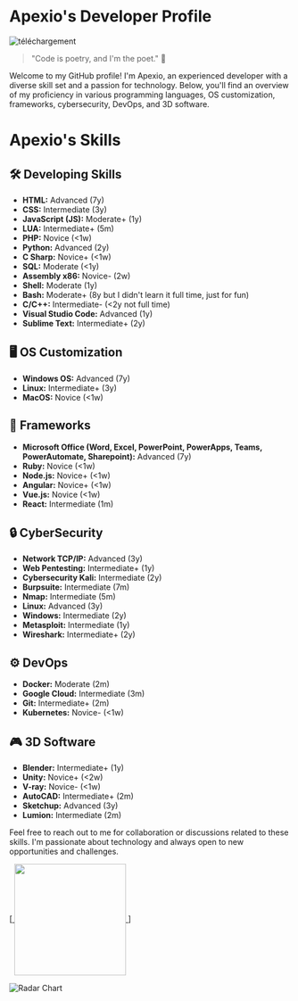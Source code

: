 # Apexio's Developer Profile

![téléchargement](https://github.com/AnonymousApexio/AnonymousApexio/assets/149327582/7b113165-f541-404c-9211-bd3a5929478b)

> "Code is poetry, and I'm the poet." 🚀

Welcome to my GitHub profile! I'm Apexio, an experienced developer with a diverse skill set and a passion for technology. Below, you'll find an overview of my proficiency in various programming languages, OS customization, frameworks, cybersecurity, DevOps, and 3D software.
# Apexio's Skills

## 🛠 Developing Skills
- **HTML:** Advanced (7y)
- **CSS:** Intermediate (3y)
- **JavaScript (JS):** Moderate+ (1y)
- **LUA:** Intermediate+ (5m)
- **PHP:** Novice (<1w)
- **Python:** Advanced (2y)
- **C Sharp:** Novice+ (<1w)
- **SQL:** Moderate (<1y)
- **Assembly x86:** Novice- (2w)
- **Shell:** Moderate (1y)
- **Bash:** Moderate+ (8y but I didn't learn it full time, just for fun)
- **C/C++:** Intermediate- (<2y not full time)
- **Visual Studio Code:** Advanced (1y)
- **Sublime Text:** Intermediate+ (2y)

## 🖥 OS Customization
- **Windows OS:** Advanced (7y)
- **Linux:** Intermediate+ (3y)
- **MacOS:** Novice (<1w)

## 🚀 Frameworks
- **Microsoft Office (Word, Excel, PowerPoint, PowerApps, Teams, PowerAutomate, Sharepoint):** Advanced (7y)
- **Ruby:** Novice (<1w)
- **Node.js:** Novice+ (<1w)
- **Angular:** Novice+ (<1w)
- **Vue.js:** Novice (<1w)
- **React:** Intermediate (1m)

## 🔒 CyberSecurity
- **Network TCP/IP:** Advanced (3y)
- **Web Pentesting:** Intermediate+ (1y)
- **Cybersecurity Kali:** Intermediate (2y)
- **Burpsuite:** Intermediate (7m)
- **Nmap:** Intermediate (5m)
- **Linux:** Advanced (3y)
- **Windows:** Intermediate (2y)
- **Metasploit:** Intermediate (1y)
- **Wireshark:** Intermediate+ (2y)

## ⚙ DevOps
- **Docker:** Moderate (2m)
- **Google Cloud:** Intermediate (3m)
- **Git:** Intermediate+ (2m)
- **Kubernetes:** Novice- (<1w)

## 🎮 3D Software
- **Blender:** Intermediate+ (1y)
- **Unity:** Novice+ (<2w)
- **V-ray:** Novice- (<1w)
- **AutoCAD:** Intermediate+ (2m)
- **Sketchup:** Advanced (3y)
- **Lumion:** Intermediate (2m)

Feel free to reach out to me for collaboration or discussions related to these skills. I'm passionate about technology and always open to new opportunities and challenges.

[<a href="https://github.com/anuraghazra/convoychat">
  <img height=200 align="center" src="https://github-readme-stats.vercel.app/api/top-langs?username=AnonymousApexio&layout=compact&langs_count=8&card_width=320" />
</a>]

<img src="https://quickchart.io/chart?bkg=white&c=%7B%0A%20%20%20%20%20%20%20%20%20%20%20%20type%3A%20%27radar%27%2C%0A%20%20%20%20%20%20%20%20%20%20%20%20data%3A%20%7B%0A%20%20%20%20%20%20%20%20%20%20%20%20%20%20%20%20labels%3A%20%5B%27HTML%27%2C%20%27CSS%27%2C%20%27JavaScript%27%2C%20%27LUA%27%2C%20%27PHP%27%2C%20%27Python%27%2C%20%27SQL%27%2C%20%27Shell%27%2C%20%27Bash%27%2C%20%27C%2B%2B%2FC%27%2C%20%27Java%27%2C%20%27C%23%27%5D%2C%0A%20%20%20%20%20%20%20%20%20%20%20%20%20%20%20%20datasets%3A%20%5B%7B%0A%20%20%20%20%20%20%20%20%20%20%20%20%20%20%20%20%20%20%20%20label%3A%20%27Proficiency%27%2C%0A%20%20%20%20%20%20%20%20%20%20%20%20%20%20%20%20%20%20%20%20data%3A%20%5B60%2C%2050%2C%2045%2C%2035%2C%2045%2C%2080%2C%2050%2C%2055%2C%2060%2C%2020%2C%2010%2C%2010%5D%2C%0A%20%20%20%20%20%20%20%20%20%20%20%20%20%20%20%20%20%20%20%20borderColor%3A%20%27rgba(75%2C%20192%2C%20192%2C%201)%27%2C%0A%20%20%20%20%20%20%20%20%20%20%20%20%20%20%20%20%20%20%20%20borderWidth%3A%202%2C%0A%20%20%20%20%20%20%20%20%20%20%20%20%20%20%20%20%20%20%20%20fill%3A%20true%2C%0A%20%20%20%20%20%20%20%20%20%20%20%20%20%20%20%20%20%20%20%20backgroundColor%3A%20%27rgba(75%2C%20192%2C%20192%2C%200.2)%27%0A%20%20%20%20%20%20%20%20%20%20%20%20%20%20%20%20%7D%5D%0A%20%20%20%20%20%20%20%20%20%20%20%20%7D%2C%0A%20%20%20%20%20%20%20%20%20%20%20%20options%3A%20%7B%0A%20%20%20%20%20%20%20%20%20%20%20%20%20%20%20%20scale%3A%20%7B%0A%20%20%20%20%20%20%20%20%20%20%20%20%20%20%20%20%20%20%20%20ticks%3A%20%7B%0A%20%20%20%20%20%20%20%20%20%20%20%20%20%20%20%20%20%20%20%20%20%20%20%20beginAtZero%3A%20true%2C%0A%20%20%20%20%20%20%20%20%20%20%20%20%20%20%20%20%20%20%20%20%20%20%20%20max%3A%20100%2C%0A%20%20%20%20%20%20%20%20%20%20%20%20%20%20%20%20%20%20%20%20%7D%0A%20%20%20%20%20%20%20%20%20%20%20%20%20%20%20%20%7D%0A%20%20%20%20%20%20%20%20%20%20%20%20%7D%0A%20%20%20%20%20%20%20%20%7D" alt="Radar Chart">
